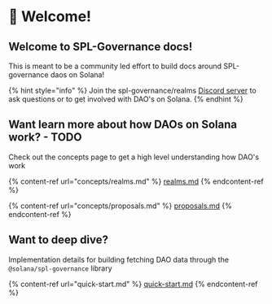 # 👋 Welcome!

## Welcome to SPL-Governance docs!

This is meant to be a community led effort to build docs around SPL-governance daos on Solana!

{% hint style="info" %}
Join the spl-governance/realms [Discord server](http://discord.gg/6UZHcNJFr8) to ask questions or to get involved with DAO's on Solana.
{% endhint %}

## Want learn more about how DAOs on Solana work? - TODO

Check out the concepts page to get a high level understanding how DAO's work

{% content-ref url="concepts/realms.md" %}
[realms.md](concepts/realms.md)
{% endcontent-ref %}

{% content-ref url="concepts/proposals.md" %}
[proposals.md](concepts/proposals.md)
{% endcontent-ref %}

## Want to deep dive?

Implementation details for building fetching DAO data through the `@solana/spl-governance` library &#x20;

{% content-ref url="quick-start.md" %}
[quick-start.md](quick-start.md)
{% endcontent-ref %}
